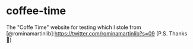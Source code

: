 # coffee-time

The "Coffe Time" website for testing
which I stole from [@rominamartinlib]:https://twitter.com/rominamartinlib?s=09
(P.S. Thanks 🙏)

